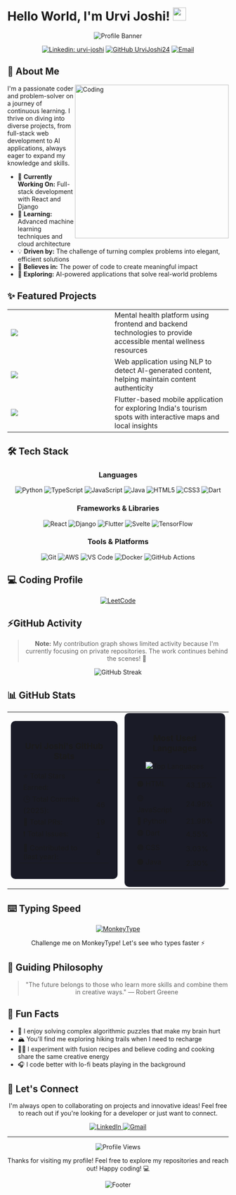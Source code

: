 # Hello World, I'm Urvi Joshi! <img src="https://raw.githubusercontent.com/MartinHeinz/MartinHeinz/master/wave.gif" width="30px" height="30px">

<div align="center">
  
  ![Profile Banner](https://capsule-render.vercel.app/api?type=waving&color=gradient&customColorList=12&height=200&section=header&text=Urvi%20Joshi&fontSize=50&fontAlignY=35&animation=fadeIn&desc=Software%20Developer%20|%20Cloud%20Explorer%20|%20AI%20Enthusiast&descAlignY=55&descSize=15)
  
  [![Linkedin: urvi-joshi](https://img.shields.io/badge/-Urvi_Joshi-blue?style=flat-square&logo=Linkedin&logoColor=white&link=https://www.linkedin.com/in/urvi-joshi-7b1974228/)](https://www.linkedin.com/in/urvi-joshi-7b1974228/)
  [![GitHub UrviJoshi24](https://img.shields.io/github/followers/UrviJoshi24?label=follow&style=social)](https://github.com/UrviJoshi24)
  [![Email](https://img.shields.io/badge/Email-urvigithub334%40gmail.com-red?style=flat-square&logo=gmail)](mailto:urvigithub334@gmail.com)

</div>

## 💫 About Me 

<img align="right" alt="Coding" width="350" src="https://cdn.dribbble.com/users/4055494/screenshots/15215756/media/d2b66c4ca0192aa26d103448b3d1518b.gif">

I'm a passionate coder and problem-solver on a journey of continuous learning. I thrive on diving into diverse projects, from full-stack web development to AI applications, always eager to expand my knowledge and skills.

- 🚀 **Currently Working On:** Full-stack development with React and Django
- 🌱 **Learning:** Advanced machine learning techniques and cloud architecture
- 💡 **Driven by:** The challenge of turning complex problems into elegant, efficient solutions
- 🧠 **Believes in:** The power of code to create meaningful impact
- 🔭 **Exploring:** AI-powered applications that solve real-world problems

## ✨ Featured Projects

<table>
  <tr>
    <td width="220">
      <a href="https://github.com/UrviJoshi24/MentalHealth-MindMatics-B.E">
        <img src="https://img.shields.io/badge/-MindMatics-5C2D91?style=for-the-badge&logo=microsoft&logoColor=white">
      </a>
    </td>
    <td>Mental health platform using frontend and backend technologies to provide accessible mental wellness resources</td>
  </tr>
  <tr>
    <td>
      <a href="https://github.com/UrviJoshi24/AI-Generated-Text-Detection-Project">
        <img src="https://img.shields.io/badge/-AI_Text_Detector-FF6F00?style=for-the-badge&logo=tensorflow&logoColor=white">
      </a>
    </td>
    <td>Web application using NLP to detect AI-generated content, helping maintain content authenticity</td>
  </tr>
  <tr>
    <td>
      <a href="https://github.com/UrviJoshi24/Tourism_App">
        <img src="https://img.shields.io/badge/-Tourism_App-02569B?style=for-the-badge&logo=flutter&logoColor=white">
      </a>
    </td>
    <td>Flutter-based mobile application for exploring India's tourism spots with interactive maps and local insights</td>
  </tr>
</table>

## 🛠️ Tech Stack

<div align="center">

### Languages
![Python](https://img.shields.io/badge/Python-3776AB?style=for-the-badge&logo=python&logoColor=white)
![TypeScript](https://img.shields.io/badge/TypeScript-007ACC?style=for-the-badge&logo=typescript&logoColor=white)
![JavaScript](https://img.shields.io/badge/JavaScript-F7DF1E?style=for-the-badge&logo=javascript&logoColor=black)
![Java](https://img.shields.io/badge/Java-ED8B00?style=for-the-badge&logo=openjdk&logoColor=white)
![HTML5](https://img.shields.io/badge/HTML5-E34F26?style=for-the-badge&logo=html5&logoColor=white)
![CSS3](https://img.shields.io/badge/CSS3-1572B6?style=for-the-badge&logo=css3&logoColor=white)
![Dart](https://img.shields.io/badge/Dart-0175C2?style=for-the-badge&logo=dart&logoColor=white)

### Frameworks & Libraries
![React](https://img.shields.io/badge/React-20232A?style=for-the-badge&logo=react&logoColor=61DAFB)
![Django](https://img.shields.io/badge/Django-092E20?style=for-the-badge&logo=django&logoColor=white)
![Flutter](https://img.shields.io/badge/Flutter-02569B?style=for-the-badge&logo=flutter&logoColor=white)
![Svelte](https://img.shields.io/badge/Svelte-4A4A55?style=for-the-badge&logo=svelte&logoColor=FF3E00)
![TensorFlow](https://img.shields.io/badge/TensorFlow-FF6F00?style=for-the-badge&logo=tensorflow&logoColor=white)

### Tools & Platforms
![Git](https://img.shields.io/badge/Git-F05032?style=for-the-badge&logo=git&logoColor=white)
![AWS](https://img.shields.io/badge/AWS-232F3E?style=for-the-badge&logo=amazon-aws&logoColor=white)
![VS Code](https://img.shields.io/badge/VS_Code-007ACC?style=for-the-badge&logo=visual-studio-code&logoColor=white)
![Docker](https://img.shields.io/badge/Docker-2496ED?style=for-the-badge&logo=docker&logoColor=white)
![GitHub Actions](https://img.shields.io/badge/GitHub_Actions-2088FF?style=for-the-badge&logo=github-actions&logoColor=white)

</div>

## 💻 Coding Profile
<div align="center">
  <a href="https://leetcode.com/u/urvi_joshi/">
    <img src="https://img.shields.io/badge/LeetCode-FFA116?style=for-the-badge&logo=leetcode&logoColor=white" alt="LeetCode"/>
  </a>
</div>

## ⚡GitHub Activity

<div align="center">
  
  > **Note:** My contribution graph shows limited activity because I'm currently focusing on private repositories. The work continues behind the scenes! 🚀
  
  <img src="https://github-readme-streak-stats.herokuapp.com/?user=UrviJoshi24&theme=tokyonight" alt="GitHub Streak" />
</div>

## 📊 GitHub Stats
<div align="center">
  <table>
    <tr>
      <td>
        <div align="center" style="background-color: #1a1b27; border-radius: 10px; padding: 20px;">
          <h3>Urvi Joshi's GitHub Stats</h3>
          <table>
            <tr>
              <td>⭐ Total Stars Earned:</td>
              <td>4</td>
            </tr>
            <tr>
              <td>🕒 Total Commits (2025):</td>
              <td>46</td>
            </tr>
            <tr>
              <td>🔄 Total PRs:</td>
              <td>19</td>
            </tr>
            <tr>
              <td>❗ Total Issues:</td>
              <td>1</td>
            </tr>
            <tr>
              <td>📘 Contributed to (last year):</td>
              <td>8</td>
            </tr>
          </table>
        </div>
      </td>
      <td>
        <div align="center" style="background-color: #1a1b27; border-radius: 10px; padding: 20px;">
          <h3>Most Used Languages</h3>
          <img src="https://github-readme-stats.vercel.app/api/top-langs/?username=UrviJoshi24&layout=compact&theme=tokyonight&hide_border=true" alt="Top Languages" />
          <table>
            <tr>
              <td>🟠 HTML</td>
              <td>43.19%</td>
            </tr>
            <tr>
              <td>🟡 JavaScript</td>
              <td>24.96%</td>
            </tr>
            <tr>
              <td>🔵 Python</td>
              <td>21.98%</td>
            </tr>
            <tr>
              <td>🟢 Dart</td>
              <td>4.55%</td>
            </tr>
            <tr>
              <td>🟣 CSS</td>
              <td>3.03%</td>
            </tr>
            <tr>
              <td>🟤 Java</td>
              <td>2.30%</td>
            </tr>
          </table>
        </div>
      </td>
    </tr>
  </table>
</div>

## ⌨️ Typing Speed

<div align="center">
  <a href="https://monkeytype.com/profile/Urvi_Joshi">
    <img src="https://img.shields.io/badge/MonkeyType-D7FF64?style=for-the-badge&logo=monkeytype&logoColor=black" alt="MonkeyType"/>
  </a>
  <p>Challenge me on MonkeyType! Let's see who types faster ⚡</p>
</div>

## 💭 Guiding Philosophy

<div align="center">
  
  > "The future belongs to those who learn more skills and combine them in creative ways." 
  > — Robert Greene

</div>

## 🌈 Fun Facts

- 🧩 I enjoy solving complex algorithmic puzzles that make my brain hurt
- 🏔️ You'll find me exploring hiking trails when I need to recharge
- 👩‍🍳 I experiment with fusion recipes and believe coding and cooking share the same creative energy
- 🎧 I code better with lo-fi beats playing in the background

## 🤝 Let's Connect

<div align="center">
  <p>I'm always open to collaborating on projects and innovative ideas! Feel free to reach out if you're looking for a developer or just want to connect.</p>
  
  <a href="https://www.linkedin.com/in/urvi-joshi-7b1974228/">
    <img src="https://img.shields.io/badge/linkedin-%230077B5.svg?style=for-the-badge&logo=linkedin&logoColor=white" alt="LinkedIn"/>
  </a>
  <a href="mailto:urvigithub334@gmail.com">
    <img src="https://img.shields.io/badge/Gmail-D14836?style=for-the-badge&logo=gmail&logoColor=white" alt="Gmail"/>
  </a>
</div>

---

<div align="center">
  <img src="https://komarev.com/ghpvc/?username=UrviJoshi24&color=blueviolet&style=flat-square" alt="Profile Views" />
  <p>Thanks for visiting my profile! Feel free to explore my repositories and reach out! Happy coding! 💻</p>
  
  ![Footer](https://capsule-render.vercel.app/api?type=waving&color=gradient&customColorList=12&height=100&section=footer)
</div>
